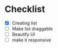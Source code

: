# Checklist

- [x] Creating list
- [ ] Make list draggable
- [ ] Beautify UI
- [ ] make it responsive
